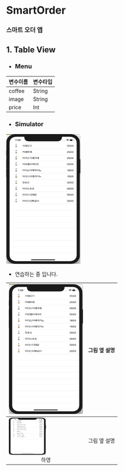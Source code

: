 # SmartOrder 
### 스마트 오더 앱

## 1. Table View
* <h3> Menu</h3>

|변수이름 | 변수타입|
|----|----|
|coffee | String |
|image | String |
|price | Int |

* <h3>Simulator</h3>
<img src="/TableView.png" width="200" height="350">

* 연습하는 중 입니다.


<img src="/TableView.png" width="200" height="350"> | 그림 옆 설명
----|----
<img src="/TableView.png" width="100" height="100"><center>하영</center> | 그림 옆 설명



